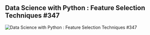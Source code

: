 ## Data Science with Python : Feature Selection Techniques #347

![Data Science with Python : Feature Selection Techniques #347](https://drive.google.com/file/d/16fDMa39he98Gla7NNlBbN_l0vXFuZwvT/view)
